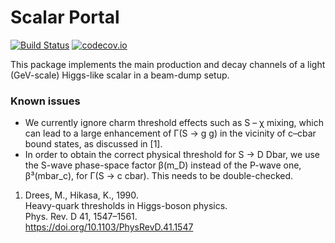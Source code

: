 # Scalar Portal

[![Build Status](https://travis-ci.org/JLTastet/scalar_portal.svg?branch=master)](https://travis-ci.org/JLTastet/scalar_portal)
[![codecov.io](http://codecov.io/github/JLTastet/scalar_portal/coverage.svg?branch=master)](http://codecov.io/github/JLTastet/scalar_portal?branch=master)

This package implements the main production and decay channels of a light (GeV-scale) Higgs-like scalar in a beam-dump setup.

### Known issues
* We currently ignore charm threshold effects such as S – χ mixing, which can lead to a large enhancement of Γ(S → g g) in the vicinity of c–cbar bound states, as discussed in \[1\].
* In order to obtain the correct physical threshold for S → D Dbar, we use the S-wave phase-space factor β(m\_D) instead of the P-wave one, β³(mbar\_c), for Γ(S → c cbar). This needs to be double-checked.

1. Drees, M., Hikasa, K., 1990.  
   Heavy-quark thresholds in Higgs-boson physics.  
   Phys. Rev. D 41, 1547–1561.  
   https://doi.org/10.1103/PhysRevD.41.1547
